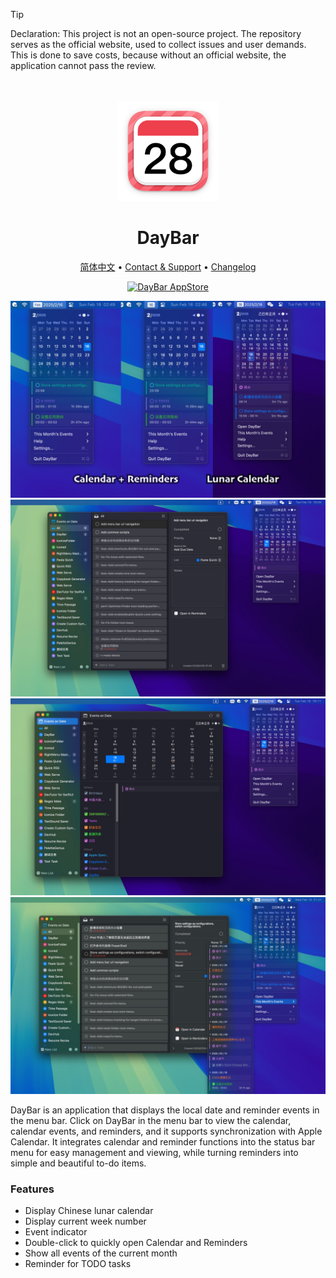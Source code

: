 <!--idoc:ignore:start-->
> [!TIP]
> Declaration: This project is not an open-source project. The repository serves as the official website, used to collect issues and user demands. This is done to save costs, because without an official website, the application cannot pass the review.
<!--idoc:ignore:end-->

<div align="center">
  <br />
  <br />
  <img src="./assets/logo.png" width="160" height="160">
  <h1>
    DayBar
  </h1>
  <!--rehype:style=border: 0;-->
  <p>
    <a href="./README.zh.md">简体中文</a> • 
    <a target="_blank" href="https://github.com/jaywcjlove/daybar/issues/new?template=bug_report.yml">Contact & Support</a> • 
    <a href="https://github.com/jaywcjlove/daybar/releases">Changelog</a>
  </p>
  <p>
    <a target="_blank" href="https://apps.apple.com/app/daybar/6739052447" title="DayBar for macOS">
      <img alt="DayBar AppStore" src="https://jaywcjlove.github.io/sb/download/macos.svg" height="51">
    </a>
  </p>
</div>

![DayBar 1](./assets/screenshots-1.jpg)
![DayBar 2](./assets/screenshots-2.jpg)
![DayBar 3](./assets/screenshots-3.jpg)
![DayBar 4](./assets/screenshots-4.jpg)

DayBar is an application that displays the local date and reminder events in the menu bar. Click on DayBar in the menu bar to view the calendar, calendar events, and reminders, and it supports synchronization with Apple Calendar. It integrates calendar and reminder functions into the status bar menu for easy management and viewing, while turning reminders into simple and beautiful to-do items.

### Features

- Display Chinese lunar calendar  
- Display current week number  
- Event indicator  
- Double-click to quickly open Calendar and Reminders  
- Show all events of the current month  
- Reminder for TODO tasks  